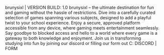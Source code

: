 brunysixl | VERSION BUILD: 1.0
brunysixl – the ultimate destination for fun and gaming without the hassle of restrictions. Dive into a carefully curated selection of games spanning various subjects, designed to add a playful twist to your school experience. Enjoy a secure, approved platform accessible from any device, where gaming meets entertainment seamlessly. Say goodbye to blocked access and hello to a world where every game is a gateway to both knowledge and enjoyment. Join us in transforming studying into fun by joining our discord or filling our form out C: DISCORD | FORM


